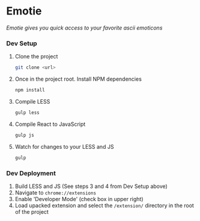 # Emotie

_Emotie gives you quick access to your favorite ascii emoticons_

### Dev Setup

1. Clone the project
    ```bash
    git clone <url>
    ```
2. Once in the project root. Install NPM dependencies
    ```bash
    npm install
    ```
3. Compile LESS
    ```bash
    gulp less
    ```
4. Compile React to JavaScript
    ```bash
    gulp js
    ```
5. Watch for changes to your LESS and JS
    ```bash
    gulp
    ```


### Dev Deployment
1. Build LESS and JS (See steps 3 and 4 from Dev Setup above)
2. Navigate to `chrome://extensions`
3. Enable 'Developer Mode' (check box in upper right)
4. Load upacked extension and select the `/extension/` directory in the root of the project